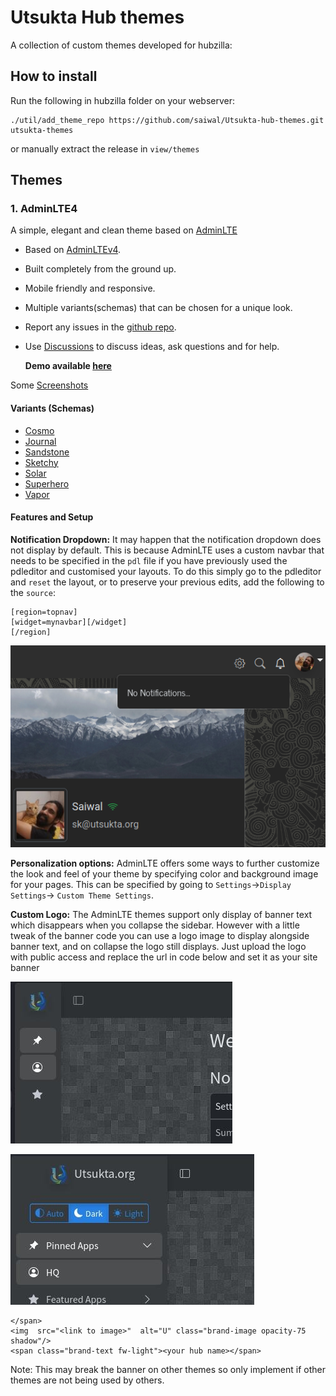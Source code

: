 # Utsukta Hub themes

A collection of custom themes developed for hubzilla:

## How to install

Run the following in hubzilla folder on your webserver:

```
./util/add_theme_repo https://github.com/saiwal/Utsukta-hub-themes.git utsukta-themes
```

or manually extract the release in `view/themes`

## Themes

### 1. AdminLTE4

A simple, elegant and clean theme based on [AdminLTE](https://adminlte.io/)

- Based on [AdminLTEv4](https://adminlte.io/).
- Built completely from the ground up.
- Mobile friendly and responsive.
- Multiple variants(schemas) that can be chosen for a unique look.
- Report any issues in the [github repo](https://github.com/saiwal/hubzilla-themes).
- Use [Discussions](https://github.com/saiwal/Utsukta-hub-themes/discussions) to discuss ideas, ask questions and for help.

  **Demo available [here](https://hub.utsukta.org/channel/adminlte)**

Some [Screenshots](/adminlte/screenshots/screenshots.md)

#### Variants (Schemas)

- [Cosmo](https://bootswatch.com/cosmo/)
- [Journal](https://bootswatch.com/journal/)
- [Sandstone](https://bootswatch.com/sandstone/)
- [Sketchy](https://bootswatch.com/sketchy/)
- [Solar](https://bootswatch.com/solar/)
- [Superhero](https://bootswatch.com/superhero/)
- [Vapor](https://bootswatch.com/vapor/)

#### Features and Setup

**Notification Dropdown:** It may happen that the notification dropdown does not display by default. This is because AdminLTE uses a custom navbar that needs to be specified in the `pdl` file if you have previously used the pdleditor and customised your layouts. To do this simply go to the pdleditor and `reset` the layout, or to preserve your previous edits, add the following to the `source`:

```
[region=topnav]
[widget=mynavbar][/widget]
[/region]
```


![Notification dropdown menu](README/%20notification-dropdown.png)

**Personalization options:** AdminLTE offers some ways to further customize the look and feel of your theme by specifying color and background image for your pages. This can be specified by going to `Settings`->`Display Settings`-> `Custom Theme Settings`. 

**Custom Logo:** The AdminLTE themes support only display of banner text which disappears when you collapse the sidebar. However with a little tweak of the banner code you can use a logo image to display alongside banner text, and on collapse the logo still displays.
Just upload the logo with public access and replace the url in code below and set it as your site banner

![logo-collapsed](README/%20logo-collapsed.png)

![logo-expand](README/%20logo-expand.png)
```
</span>
<img  src="<link to image>"  alt="U" class="brand-image opacity-75 shadow"/> 
<span class="brand-text fw-light"><your hub name></span>
```

Note: This may break the banner on other themes so only implement if other themes are not being used by others. 
